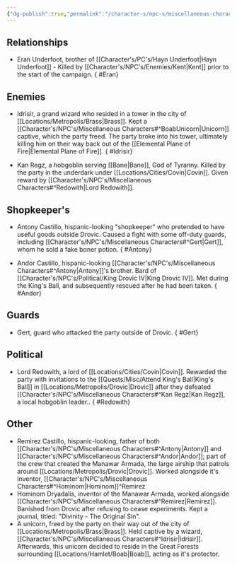 ```yaml
---
{"dg-publish":true,"permalink":"/character-s/npc-s/miscellaneous-characters/","noteIcon":""}
---
```


## Relationships

- Eran Underfoot, brother of [[Character's/PC's/Hayn Underfoot\|Hayn Underfoot]] - Killed by [[Character's/NPC's/Enemies/Kent\|Kent]] prior to the start of the campaign.
{ #Eran}


## Enemies

- Idrisir, a grand wizard who resided in a tower in the city of [[Locations/Metropolis/Brass\|Brass]]. Kept a [[Character's/NPC's/Miscellaneous Characters#^BoabUnicorn\|Unicorn]] captive, which the party freed. The party broke into his tower, ultimately killing him on their way back out of the [[Elemental Plane of Fire\|Elemental Plane of Fire]].
{ #Idrisir}

- Kan Regz, a hobgoblin serving [[Bane\|Bane]], God of Tyranny. Killed by the party in the underdark under [[Locations/Cities/Covin\|Covin]]. Given reward by [[Character's/NPC's/Miscellaneous Characters#^Redowith\|Lord Redowith]].

## Shopkeeper's

- Antony Castillo, hispanic-looking "shopkeeper" who pretended to have useful goods outside Drovic. Caused a fight with some off-duty guards, including [[Character's/NPC's/Miscellaneous Characters#^Gert\|Gert]], whom he sold a fake boner potion.
{ #Antony}

- Andor Castillo, hispanic-looking [[Character's/NPC's/Miscellaneous Characters#^Antony\|Antony]]'s brother. Bard of [[Character's/NPC's/Political/King Drovic IV\|King Drovic IV]]. Met during the King's Ball, and subsequently rescued after he had been taken.
{ #Andor}


## Guards

- Gert, guard who attacked the party outside of Drovic.
{ #Gert}


## Political

- Lord Redowith, a lord of [[Locations/Cities/Covin\|Covin]]. Rewarded the party with invitations to the [[Quests/Misc/Attend King's Ball\|King's Ball]] in [[Locations/Metropolis/Drovic\|Drovic]] after they defeated [[Character's/NPC's/Miscellaneous Characters#^Kan Regz\|Kan Regz]], a local hobgoblin leader..
{ #Redowith}


## Other

- Remirez Castillo, hispanic-looking, father of both [[Character's/NPC's/Miscellaneous Characters#^Antony\|Antony]] and [[Character's/NPC's/Miscellaneous Characters#^Andor\|Andor]]; part of the crew that created the Manawar Armada, the large airship that patrols around [[Locations/Metropolis/Drovic\|Drovic]]. Worked alongside it's inventor, [[Character's/NPC's/Miscellaneous Characters#^Hominom\|Hominom]]^Remirez
- Hominom Dryadalis, inventor of the Manawar Armada, worked alongside [[Character's/NPC's/Miscellaneous Characters#^Remirez\|Remirez]]. Banished from Drovic after refusing to cease experiments.  Kept a journal, titled: "Divinity - The Original Sin". 
- A unicorn, freed by the party on their way out of the city of [[Locations/Metropolis/Brass\|Brass]]. Held captive by a wizard, [[Character's/NPC's/Miscellaneous Characters#^Idrisir\|Idrisir]]. Afterwards, this unicorn decided to reside in the Great Forests surrounding [[Locations/Hamlet/Boab\|Boab]], acting as it's protector.